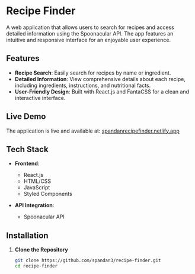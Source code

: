 # Recipe Finder  

A web application that allows users to search for recipes and access detailed information using the Spoonacular API. The app features an intuitive and responsive interface for an enjoyable user experience.  

## Features  
- **Recipe Search**: Easily search for recipes by name or ingredient.  
- **Detailed Information**: View comprehensive details about each recipe, including ingredients, instructions, and nutritional facts.  
- **User-Friendly Design**: Built with React.js and FantaCSS for a clean and interactive interface.  

## Live Demo  
The application is live and available at: [spandanrecipefinder.netlify.app](https://spandanrecipefinder.netlify.app)  

## Tech Stack  
- **Frontend**:  
  - React.js  
  - HTML/CSS  
  - JavaScript  
  - Styled Components  

- **API Integration**:  
  - Spoonacular API  

## Installation  

1. **Clone the Repository**  
   ```bash
   git clone https://github.com/spandan3/recipe-finder.git
   cd recipe-finder

